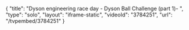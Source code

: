{
    "title": "Dyson engineering race day - Dyson Ball Challenge (part 1)- ",
    "type": "solo",
    "layout": "iframe-static",
    "videoId": "3784251",
    "url": "\/tvpembed\/3784251"
}